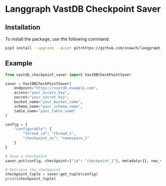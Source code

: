 # Langgraph VastDB Checkpoint Saver

## Installation

To install the package, use the following command:

```bash
pip3 install --upgrade --quiet git+https://github.com/snowch/langgraph_vastdb_checkpoint_saver.git --use-pep517
```

## Example

```python
from vastdb_checkpoint_saver import VastDBCheckPointSaver

saver = VastDBCheckPointSaver(
    endpoint="https://vastdb.example.com",
    access="your_access_key",
    secret="your_secret_key",
    bucket_name="your_bucket_name",
    schema_name="your_schema_name",
    table_name="your_table_name"
)

config = {
    "configurable": {
        "thread_id": "thread_1",
        "checkpoint_ns": "namespace_1"
    }
}

# Save a checkpoint
saver.put(config, checkpoint={"id": "checkpoint_1"}, metadata={}, new_versions={})

# Retrieve the checkpoint
checkpoint_tuple = saver.get_tuple(config)
print(checkpoint_tuple)
```
